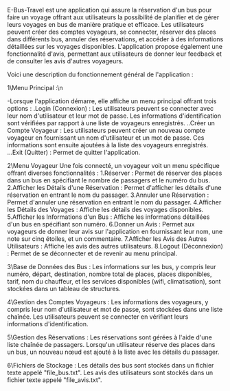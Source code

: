
E-Bus-Travel est une application qui assure la réservation d'un bus pour faire un voyage offrant aux utilisateurs la possibilité de planifier et de gérer leurs voyages en bus de manière pratique et efficace. 
Les utilisateurs peuvent créer des comptes voyageurs, se connecter, réserver des places dans différents bus, annuler des réservations, et accéder à des informations détaillées sur les voyages disponibles. 
L'application propose également une fonctionnalité d'avis, permettant aux utilisateurs de donner leur feedback et de consulter les avis d'autres voyageurs.

Voici une description du fonctionnement général de l'application :

1\Menu Principal :\n

-Lorsque l'application démarre, elle affiche un menu principal offrant trois options :
.Login (Connexion) : Les utilisateurs peuvent se connecter avec leur nom d'utilisateur et leur mot de passe. Les informations d'identification sont vérifiées par rapport à une liste de voyageurs enregistrés.
..Créer un Compte Voyageur : Les utilisateurs peuvent créer un nouveau compte voyageur en fournissant un nom d'utilisateur et un mot de passe. Ces informations sont ensuite ajoutées à la liste des voyageurs enregistrés.
...Exit (Quitter) : Permet de quitter l'application.

2\Menu Voyageur
Une fois connecté, un voyageur voit un menu spécifique offrant diverses fonctionnalités :
1.Réserver : Permet de réserver des places dans un bus en spécifiant le nombre de passagers et le numéro du bus.
2.Afficher les Détails d'une Réservation : Permet d'afficher les détails d'une réservation en entrant le nom du passager.
3.Annuler une Réservation : Permet d'annuler une réservation en entrant le nom du passager.
4.Afficher les Détails des Voyages : Affiche les détails des voyages disponibles.
5.Afficher les Informations d'un Bus : Affiche les informations détaillées d'un bus en spécifiant son numéro.
6.Donner un Avis : Permet aux voyageurs de donner leur avis sur l'application en fournissant leur nom, une note sur cinq étoiles, et un commentaire.
7.Afficher les Avis des Autres Utilisateurs : Affiche les avis des autres utilisateurs.
8.Logout (Déconnexion) : Permet de se déconnecter et de revenir au menu principal.

3\Base de Données des Bus :
Les informations sur les bus, y compris leur numéro, départ, destination, nombre total de places, places disponibles, tarif, nom du chauffeur, et les services disponibles (wifi, climatisation), sont stockées dans un tableau de structures.

4\Gestion des Comptes Voyageurs :
Les informations des voyageurs, y compris leur nom d'utilisateur et mot de passe, sont stockées dans une liste chaînée. Les utilisateurs peuvent se connecter en vérifiant leurs informations d'identification.

5\Gestion des Réservations :
Les réservations sont gérées à l'aide d'une liste chaînée de passagers. Lorsqu'un utilisateur réserve des places dans un bus, un nouveau nœud est ajouté à la liste avec les détails du passager.

6\Fichiers de Stockage :
Les détails des bus sont stockés dans un fichier texte appelé "file_bus.txt".
Les avis des utilisateurs sont stockés dans un fichier texte appelé "file_avis.txt".
